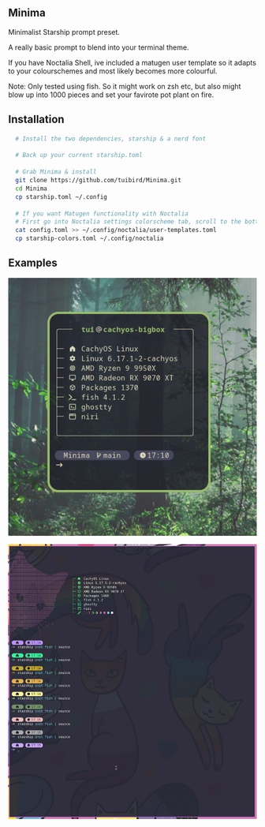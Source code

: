## Minima

Minimalist Starship prompt preset.

A really basic prompt to blend into your terminal theme.

If you have Noctalia Shell, ive included a matugen user template so it adapts to your colourschemes and most likely becomes more colourful.

Note: Only tested using fish. So it might work on zsh etc, but also might blow up into 1000 pieces and set your favirote pot plant on fire.

## Installation


```bash
  # Install the two dependencies, starship & a nerd font
  
  # Back up your current starship.toml

  # Grab Minima & install
  git clone https://github.com/tuibird/Minima.git
  cd Minima
  cp starship.toml ~/.config

  # If you want Matugen functionality with Noctalia
  # First go into Noctalia settings colorscheme tab, scroll to the bottom and enable user templates
  cat config.toml >> ~/.config/noctalia/user-templates.toml
  cp starship-colors.toml ~/.config/noctalia 
```
    
## Examples

![App Screenshot](https://raw.githubusercontent.com/tuibird/Minima/refs/heads/main/example2.png)

![App Screenshot](https://raw.githubusercontent.com/tuibird/Minima/refs/heads/main/example3.png)
